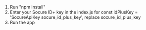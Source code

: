 1. Run "npm install"
2. Enter your Socure ID+ key in the index.js for const idPlusKey = 'SocureApiKey socure_id_plus_key', replace socure_id_plus_key
3. Run the app

